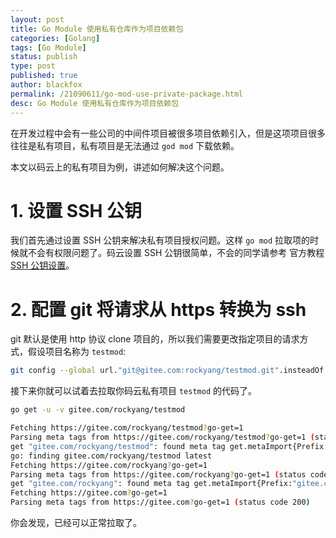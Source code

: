 ```yaml
---
layout: post
title: Go Module 使用私有仓库作为项目依赖包
categories: [Golang]
tags: [Go Module]
status: publish
type: post
published: true
author: blackfox
permalink: /21090611/go-mod-use-private-package.html
desc: Go Module 使用私有仓库作为项目依赖包
--- 
```


在开发过程中会有一些公司的中间件项目被很多项目依赖引入，但是这项项目很多往往是私有项目，私有项目是无法通过 `god mod` 下载依赖。

本文以码云上的私有项目为例，讲述如何解决这个问题。


# 1. 设置 SSH 公钥

我们首先通过设置 SSH 公钥来解决私有项目授权问题。这样 `go mod` 拉取项的时候就不会有权限问题了。码云设置 SSH 公钥很简单，不会的同学请参考
官方教程 [SSH 公钥设置](https://gitee.com/help/articles/4191#article-header0)。

# 2. 配置 git 将请求从 https 转换为 ssh
git 默认是使用 http 协议 clone 项目的，所以我们需要更改指定项目的请求方式，假设项目名称为 `testmod`:

```bash
git config --global url."git@gitee.com:rockyang/testmod.git".insteadOf "https://gitee.com/rockyang/testmod.git"
```

接下来你就可以试着去拉取你码云私有项目 `testmod` 的代码了。

```bash
go get -u -v gitee.com/rockyang/testmod

Fetching https://gitee.com/rockyang/testmod?go-get=1
Parsing meta tags from https://gitee.com/rockyang/testmod?go-get=1 (status code 200)
get "gitee.com/rockyang/testmod": found meta tag get.metaImport{Prefix:"gitee.com/rockyang/testmod", VCS:"git", RepoRoot:"https://gitee.com/rockyang/testmod.git"} at https://gitee.com/rockyang/testmod?go-get=1
go: finding gitee.com/rockyang/testmod latest
Fetching https://gitee.com/rockyang?go-get=1
Parsing meta tags from https://gitee.com/rockyang?go-get=1 (status code 200)
get "gitee.com/rockyang": found meta tag get.metaImport{Prefix:"gitee.com/rockyang", VCS:"git", RepoRoot:"https://gitee.com/rockyang"} at https://gitee.com/rockyang?go-get=1
Fetching https://gitee.com?go-get=1
Parsing meta tags from https://gitee.com?go-get=1 (status code 200)
```
你会发现，已经可以正常拉取了。


